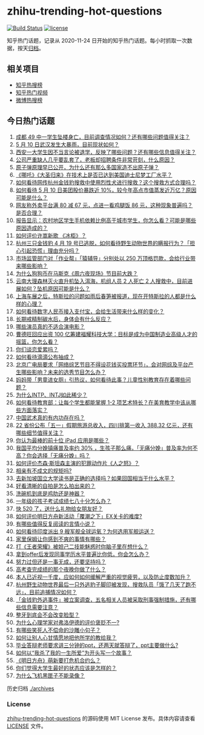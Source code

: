 # zhihu-trending-hot-questions

[![Build Status](https://github.com/justjavac/zhihu-trending-hot-questions/workflows/ci/badge.svg?branch=master)](https://github.com/justjavac/zhihu-trending-hot-questions/actions)
[![license](https://img.shields.io/github/license/justjavac/zhihu-trending-hot-questions)](https://github.com/justjavac/zhihu-trending-hot-questions/blob/master/LICENSE)

知乎热门话题，记录从 2020-11-24 日开始的知乎热门话题。每小时抓取一次数据，按天[归档](./archives)。

## 相关项目

- [知乎热搜榜](https://github.com/justjavac/zhihu-trending-top-search)
- [知乎热门视频](https://github.com/justjavac/zhihu-trending-hot-video)
- [微博热搜榜](https://github.com/justjavac/weibo-trending-hot-search)

## 今日热门话题

<!-- BEGIN -->
<!-- 最后更新时间 Tue May 11 2021 01:32:08 GMT+0800 (China Standard Time) -->

1. [成都 49
   中一学生坠楼身亡，目前调查情况如何？还有哪些问题值得关注？](https://www.zhihu.com/question/458690995)
2. [5 月 10 日武汉发生大暴雨，目前现状如何？](https://www.zhihu.com/question/458694221)
3. [西安一大学生因不当言论被退学，反映了哪些问题？还有哪些信息值得关注？](https://www.zhihu.com/question/458572630)
4. [公司严重缺人几乎要乱套了，老板却招聘条件非常苛刻，什么原因？](https://www.zhihu.com/question/458077938)
5. [原子弹原理早已公开，为什么还有那么多国家造不出原子弹？](https://www.zhihu.com/question/435554563)
6. [《哪吒》《大圣归来》在技术上是否已达到美国迪士尼梦工厂水平？](https://www.zhihu.com/question/389058916)
7. [如何看待网传杭州金钱豹搜救中使用烈性犬进行搜救？这个搜救方式合理吗？](https://www.zhihu.com/question/458486742)
8. [如何看待 5 月 10 日美团股价暴跌近
   10%，较今年高点市值蒸发近万亿？原因可能是什么？](https://www.zhihu.com/question/458673613)
9. [网友称外卖平台满 80 减 67 元，点进一看鸡腿饭 86
   元，这种现象普遍吗？是否合理？](https://www.zhihu.com/question/458657073)
10. [报告显示：农村地区学生手机依赖比例高于城市学生，你怎么看？可能是哪些原因造成的？](https://www.zhihu.com/question/458628261)
11. [如何评价许嵩新歌 《冰柜》？](https://www.zhihu.com/question/458749554)
12. [杭州三只金钱豹 4 月 19
    号已逃脱，如何看待野生动物世界的瞒报行为？「担心引起恐慌」理由充分吗？](https://www.zhihu.com/question/458565862)
13. [市场监管部门对「作业帮」「猿辅导」分别处以 250
    万顶格罚款，会给行业带来哪些影响？](https://www.zhihu.com/question/458641505)
14. [为什么狗狗币在马斯克《周六夜现场》节目前大跌？](https://www.zhihu.com/question/458505263)
15. [云南大理森林灭火直升机坠入洱海，机组人员 2 人死亡 2
    人搜救中，目前进展如何？坠机原因可能是什么？](https://www.zhihu.com/question/458664094)
16. [上海车展之后，特斯拉的问题如雨后春笋被报道，现在开特斯拉的人都是什么样的心理？](https://www.zhihu.com/question/458585086)
17. [如何看待数字人民币接入支付宝，会给生活带来什么样的变化？](https://www.zhihu.com/question/458629505)
18. [长期戒精制碳水后，身体会有什么反应？](https://www.zhihu.com/question/368157736)
19. [哪些演员真的不适合演电影？](https://www.zhihu.com/question/451042144)
20. [曹德旺回应出资 100
    亿筹建福耀科技大学：目标是成为中国制造业高级人才的摇篮，你怎么看？](https://www.zhihu.com/question/458657914)
21. [你们谈恋爱累吗？](https://www.zhihu.com/question/399471584)
22. [如何看待滴滴公布抽成？](https://www.zhihu.com/question/458266748)
23. [北京广电局要求「网络综艺节目不得设花钱买投票环节」，会对网综及平台产生哪些影响？未来的选秀节目怎么办？](https://www.zhihu.com/question/458698135)
24. [妈妈带「男童进女厕」引热议，如何看待此事？儿童性别教育存在着哪些问题？](https://www.zhihu.com/question/458384181)
25. [为什么INTP、INTJ如此稀少？](https://www.zhihu.com/question/357147669)
26. [如何看待教育部：让每个学生都能掌握 1-2
    项艺术特长？在美育教学中该从哪些方面落实？](https://www.zhihu.com/question/458077269)
27. [中国武术真的有内功存在吗？](https://www.zhihu.com/question/29086555)
28. [22 省份公布「五一」假期旅游总收入，四川排第一收入 388.32
    亿元，还有哪些细节值得关注？](https://www.zhihu.com/question/458345276)
29. [你认为最棒的前十位 iPad 应用是哪些？](https://www.zhihu.com/question/34453138)
30. [我国平均分娩镇痛普及率约 30%
    ，生孩子那么痛，「无痛分娩」普及率为何不高？你会选择「无痛分娩」吗？](https://www.zhihu.com/question/458562621)
31. [如何评价杰森·斯坦森主演的犯罪动作片《人之怒》？](https://www.zhihu.com/question/457101926)
32. [相亲有不成文的规矩吗?](https://www.zhihu.com/question/453068049)
33. [去新加坡国立大学读书是正确的选择吗？如果回国相当于什么水平？](https://www.zhihu.com/question/415399401)
34. [好看清晰的自拍是怎么拍出来的？](https://www.zhihu.com/question/267598322)
35. [洗碗机到底是鸡肋还是神器？](https://www.zhihu.com/question/336267047)
36. [一年级的孩子考试成绩七八十分怎么办？](https://www.zhihu.com/question/423393543)
37. [快 520 了，送什么礼物给女朋友好？](https://www.zhihu.com/question/323989785)
38. [如何评价明日方舟新活动「覆潮之下」EX关卡的难度?](https://www.zhihu.com/question/458535466)
39. [有哪些值得反复阅读的言情小说？](https://www.zhihu.com/question/356734446)
40. [如何看待印度派出 9 艘军舰全球运氧？为何选用军舰运送？](https://www.zhihu.com/question/458210866)
41. [家里保姆让你感到不爽的事情有哪些？](https://www.zhihu.com/question/20554063)
42. [打《王者荣耀》被妲己二技能魅惑时你脑子里在想什么？](https://www.zhihu.com/question/455738970)
43. [拿到offer后发现同事学历水平普遍比你低，你会怎么办？](https://www.zhihu.com/question/453425750)
44. [努力过但还是一事无成，还要坚持吗？](https://www.zhihu.com/question/458113819)
45. [高考查完成绩的那个夜晚你做了什么？](https://www.zhihu.com/question/455878400)
46. [本人已近视一千度，应如何如何缓解严重的视觉疲劳，以及防止度数加升？](https://www.zhihu.com/question/450542654)
47. [杭州野生动物世界最后一只外逃豹子脚印被发现，搜救队员「饿了几天了跑不远」，目前追捕情况如何？](https://www.zhihu.com/question/458634493)
48. [「金钱豹外逃事件」被立案调查，五名相关人员被采取刑事强制措施，还有哪些信息需要注意？](https://www.zhihu.com/question/458665171)
49. [整牙到底会不会改变脸型？](https://www.zhihu.com/question/29078408)
50. [为什么心理学家对弗洛伊德的评价褒贬不一?](https://www.zhihu.com/question/458001165)
51. [有哪些笑死人不偿命的沙雕小句子？](https://www.zhihu.com/question/446274242)
52. [如何让别人心甘情愿地把他所学的教给我？](https://www.zhihu.com/question/38714506)
53. [毕业答辩老师要求讲三分钟的ppt，还两天就答辩了，ppt主要做什么?](https://www.zhihu.com/question/391921734)
54. [如何以“我杀了我的一生所爱”为开头写一个故事？](https://www.zhihu.com/question/454995390)
55. [《明日方舟》萌新要打危机合约么？](https://www.zhihu.com/question/428838411)
56. [你们觉得大学生最好的状态应该是怎样的？](https://www.zhihu.com/question/446765433)
57. [为什么飞机黑匣子不能录像？](https://www.zhihu.com/question/458343049)

<!-- END -->

历史归档 [./archives](./archives)

### License

[zhihu-trending-hot-questions](https://github.com/justjavac/zhihu-trending-hot-questions)
的源码使用 MIT License 发布。具体内容请查看 [LICENSE](./LICENSE) 文件。
